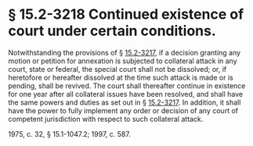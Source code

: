 # § 15.2-3218 Continued existence of court under certain conditions.

<p>Notwithstanding the provisions of § <a href='http://law.lis.virginia.gov/vacode/15.2-3217/'>15.2-3217</a>, if a decision granting any motion or petition for annexation is subjected to collateral attack in any court, state or federal, the special court shall not be dissolved; or, if heretofore or hereafter dissolved at the time such attack is made or is pending, shall be revived. The court shall thereafter continue in existence for one year after all collateral issues have been resolved, and shall have the same powers and duties as set out in § <a href='http://law.lis.virginia.gov/vacode/15.2-3217/'>15.2-3217</a>. In addition, it shall have the power to fully implement any order or decision of any court of competent jurisdiction with respect to such collateral attack.</p><p>1975, c. 32, § 15.1-1047.2; 1997, c. 587.</p>